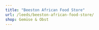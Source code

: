 ```yaml
---
title: "Beeston African Food Store"
url: /leeds/beeston-african-food-store/
shop: Gemüse & Obst
---
```

